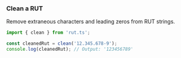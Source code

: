 ### Clean a RUT

Remove extraneous characters and leading zeros from RUT strings.

```typescript
import { clean } from 'rut.ts';

const cleanedRut = clean('12.345.678-9');   
console.log(cleanedRut); // Output: '123456789'
```
